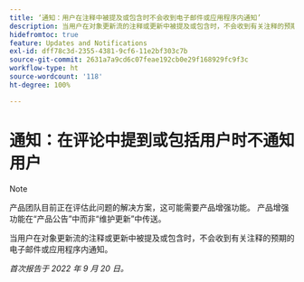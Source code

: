 ```yaml
---
title: ‘通知：用户在注释中被提及或包含时不会收到电子邮件或应用程序内通知’
description: 当用户在对象更新流的注释或更新中被提及或包含时，不会收到有关注释的预期的电子邮件或应用程序内通知。
hidefromtoc: true
feature: Updates and Notifications
exl-id: dff78c3d-2355-4381-9cf6-11e2bf303c7b
source-git-commit: 2631a7a9cd6c07feae192cb0e29f168929fc9f3c
workflow-type: ht
source-wordcount: '118'
ht-degree: 100%

---
```


# 通知：在评论中提到或包括用户时不通知用户

>[!NOTE]
>
>产品团队目前正在评估此问题的解决方案，这可能需要产品增强功能。 产品增强功能在“产品公告”中而非“维护更新”中传送。

当用户在对象更新流的注释或更新中被提及或包含时，不会收到有关注释的预期的电子邮件或应用程序内通知。

_首次报告于 2022 年 9 月 20 日。_
